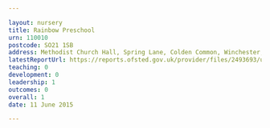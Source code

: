 ```yaml
---

layout: nursery
title: Rainbow Preschool
urn: 110010
postcode: SO21 1SB
address: Methodist Church Hall, Spring Lane, Colden Common, Winchester, Hampshire, SO21 1SB
latestReportUrl: https://reports.ofsted.gov.uk/provider/files/2493693/urn/110010.pdf
teaching: 0
development: 0
leadership: 1
outcomes: 0
overall: 1
date: 11 June 2015

---
```

